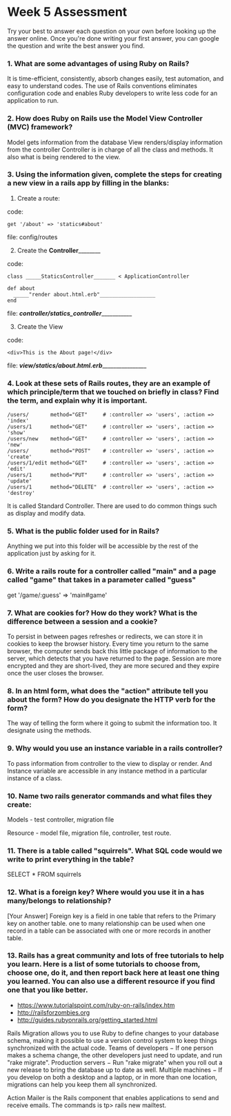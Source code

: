# Week 5 Assessment

Try your best to answer each question on your own before looking up the answer online. Once you're done writing your first answer, you can google the question and write the best answer you find.

### 1. What are some advantages of using Ruby on Rails?

It is time-efficient, consistently, absorb changes easily, test automation, and easy to understand codes. The use of Rails conventions eliminates configuration code and enables Ruby developers to write less code for an application to run.

### 2. How does Ruby on Rails use the Model View Controller (MVC) framework?

Model gets information from the database
View renders/display information from the controller
Controller is in charge of all the class and methods. It also what is being rendered to the view.

### 3. Using the information given, complete the steps for creating a new view in a rails app by filling in the blanks:

  1. Create a route:

  code:
  ```
  get '/about' => 'statics#about'
  ```
  file: config/routes

  2. Create the __Controller__________

  code:
  ```
  class _____StaticsController_______ < ApplicationController

  def about
    _____"render about.html.erb"__________________
  end
  ```

  file: _____controller/statics_controller________________

  3. Create the View

  code:

  ```
  <div>This is the About page!</div>
  ```

  file: ___view/statics/about.html.erb___________________


### 4. Look at these sets of Rails routes, they are an example of which principle/term that we touched on briefly in class? Find the term, and explain why it is important.

```
/users/       method="GET"     # :controller => 'users', :action => 'index'
/users/1      method="GET"     # :controller => 'users', :action => 'show'
/users/new    method="GET"     # :controller => 'users', :action => 'new'
/users/       method="POST"    # :controller => 'users', :action => 'create'
/users/1/edit method="GET"     # :controller => 'users', :action => 'edit'
/users/1      method="PUT"     # :controller => 'users', :action => 'update'
/users/1      method="DELETE"  # :controller => 'users', :action => 'destroy'
```
It is called Standard Controller. There are used to do common things such as display and modify data.

### 5. What is the public folder used for in Rails?

Anything we put into this folder will be accessible by the rest of the application just by asking for it.

### 6. Write a rails route for a controller called "main" and a page called "game" that takes in a parameter called "guess"

get '/game/:guess' => 'main#game'

### 7. What are cookies for? How do they work? What is the difference between a session and a cookie?

To persist in between pages refreshes or redirects, we can store it in cookies to keep the browser history. Every time you return to the same browser, the computer sends back this little package of information to the server, which detects that you have returned to the page. Session are more encrypted and they are short-lived, they are more secured and they expire once the user closes the browser.

### 8. In an html form, what does the "action" attribute tell you about the form?  How do you designate the HTTP verb for the form?

The way of telling the form where it going to submit the information too. It designate using the methods.

### 9. Why would you use an instance variable in a rails controller?

To pass information from controller to the view to display or render. And Instance variable are accessible in any instance method in a particular instance of a class.

### 10. Name two rails generator commands and what files they create:

Models - test controller, migration file

Resource - model file, migration file, controller, test route.

### 11. There is a table called "squirrels". What SQL code would we write to print everything in the table?

SELECT * FROM squirrels

### 12. What is a foreign key? Where would you use it in a has many/belongs to relationship?
[Your Answer]
Foreign key is a field in one table that refers to the Primary key on another table. one to many relationship can be used when one record in a table can be associated with one or more records in another table.

### 13. Rails has a great community and lots of free tutorials to help you learn. Here is a list of some tutorials to choose from, choose one, do it, and then report back here at least one thing you learned. You can also use a different resource if you find one that you like better.

- https://www.tutorialspoint.com/ruby-on-rails/index.htm
- http://railsforzombies.org
- http://guides.rubyonrails.org/getting_started.html

Rails Migration allows you to use Ruby to define changes to your database schema, making it possible to use a version control system to keep things synchronized with the actual code. Teams of developers − If one person makes a schema change, the other developers just need to update, and run "rake migrate". Production servers − Run "rake migrate" when you roll out a new release to bring the database up to date as well. Multiple machines − If you develop on both a desktop and a laptop, or in more than one location, migrations can help you keep them all synchronized.

Action Mailer is the Rails component that enables applications to send and receive emails. The commands is tp> rails new mailtest.
